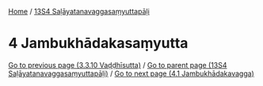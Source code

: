 
[Home](/) / [13S4 Saḷāyatanavaggasaṃyuttapāḷi](../13S4.md)

# 4 Jambukhādakasaṃyutta


[Go to previous page (3.3.10 Vaḍḍhīsutta)](3/3.3/3.3.10.md) / [Go to parent page (13S4 Saḷāyatanavaggasaṃyuttapāḷi)](0.md) / [Go to next page (4.1 Jambukhādakavagga)](4/4.1.md)


